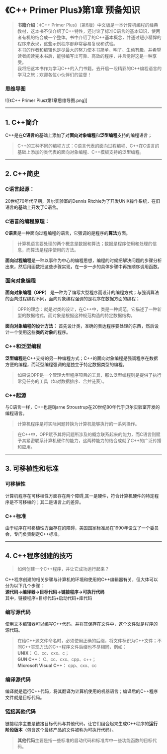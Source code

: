 # 《C++ Primer Plus》第1章 预备知识
> **书籍介绍：**《C++ Primer Plus》（第6版）中文版是一本计算机编程的经典教材，这本书不仅介绍了C++特性，还讨论了标准C语言的基本知识，使两者有机的结合成一个整体。书中介绍了的C++基本概念，并通过短小精悍的程序来表现，这些示例程序都非常容易复现和试验。  
  本书的作者和编辑也是尽最大的努力使本书简单、明了、生动有趣，并希望读者阅读完本书后，能够编写出可靠、高效的程序，并且觉得这是一种享受。   
  我将把这本书作为学习C++的入门书籍，去开启一段精彩的C++编程语言的学习之旅；欢迎各位小伙伴们的监督！
### 思维导图
![[《C++ Primer Plus》第1章思维导图.png]]

---
## 1. C++简介
C++是在**C语言**的基础上添加了对**面向对象编程**和**泛型编程**支持的编程语言；

> C++的三种不同的编程方式：C语言代表的面向过程编程、C++在C语言的基础上添加的类代表的面向对象编程、C++模板支持的泛型编程。

---
## 2. C++简史
### C语言起源：
20世纪70年代早期，贝尔实验室的Dennis Ritchie为了开发UNIX操作系统，在旧语言的基础上开发了C语言。
### C语言的编程原理：  
**C语言**是一种面向过程编程的语言，它强调的是程序的**算法**方面。  
> 计算机语言要处理的两个概念是数据和算法；数据是程序使用和处理的信息，而算法是程序使用的方法。

**面向过程编程**是一种以事件为中心的编程思想，编程的时候把解决问题的步骤分析出来，然后用函数把这些步骤实现，在一步一步的具体步骤中再按顺序调用函数。
### 面向对象编程    
**面向对象编程（OPP）** 是一种为了编写大型程序而设计的编程方式；与强调算法的面向过程编程不同，面向对象编程强调的是程序在数据方面的编程；

>OPP的理念：就是对类的设计，在C++中，类是一种规范，它描述了一种新型的数据格式，而对象是根据这种规范构造的特定数据结构。

**面向对象编程的设计方法：** 首先设计类，准确的表达程序要处理的东西，然后设计一个使用这些**类的对象**的程序。  

### C++和泛型编程
**泛型编程**是C++支持的另一种编程方式；C++的面向对象编程是强调程序在数据方便的编程，而泛型编程强调的是独立于特定数据类型的编程。

>如果说OPP是一个管理大型程序项目的工具，那么泛型编程则是提供了执行常见任务的工具（如对数据排序、合并链表）。

### C++起源
与C语言一样，C++也是Bjarne Stroustrup在20世纪80年代于贝尔实验室开发的编程语言。
>计算机程序是将实际问题转换为计算机能够执行的一系列操作。

>在C++中，OPP赋予其将问题所涉及的概念联系起来的能力，而C语言则赋予其紧密联系计算机硬件的能力，这两种能力的结合成就了C++的广泛传播和应用。
---
## 3. 可移植性和标准
### 可移植性
计算机程序在可移植性方面存在两个障碍,其一是硬件，符合计算机硬件的特定程序是不可移植的；其二是语言上的差异。
### C++标准
由于程序在可移植性方面存在的障碍，美国国家标准局在1990年设立了一个委员会，专门负责制定C++标准。

---
## 4. C++程序创建的技巧
>如何创建一个C++程序，并让它成功运行起来？

C++程序创建的相关步骤与计算机的环境和使用的C++编辑器有关，但大体可以分为以下几个步骤：  
**源代码->编译器->目标代码->链接程序->可执行代码**  
其中，链接程序=目标代码+启动代码+库代码  
### 编写源代码
使用文本编辑器可以编写C++代码，并将其保存在文件中，这个文件就是程序的源代码。
>在给C++源文件命名时，必须使用正确的后缀，将文件标识为C++文件；不同C++实现方法的C++程序文件后缀也不尽相同，例如：  
 **UNIX：** C、cc、cxx、c；  
 **GUN C++：** C、cc、cxx、cpp、c++；  
 **Microsoft Visual C++：** cpp、cxx、cc  
### 编译源代码
编译就是运行C++代码，将其翻译为计算机使用的机器语言；编译后的C++程序文件就是目标代码。
### 链接其他代码
链接程序主要是链接目标代码与其他代码，让它们组合起来生成C++程序的**运行阶段版本**（包含这个最终产品的文件被称为可执行代码）。
>**其他代码**主要是指一些标准的启动代码和标准库中一些功能函数的目标代码。


